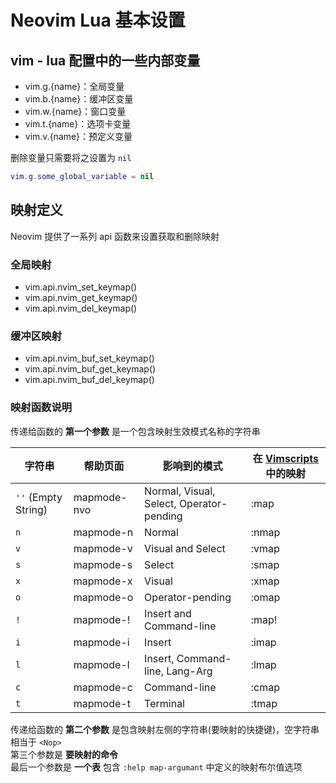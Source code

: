 # Neovim Lua 基本设置

## vim - lua 配置中的一些内部变量

- vim.g.{name}：全局变量
- vim.b.{name}：缓冲区变量
- vim.w.{name}：窗口变量
- vim.t.{name}：选项卡变量
- vim.v.{name}：预定义变量

删除变量只需要将之设置为 `nil`

```lua
vim.g.some_global_variable = nil
```

## 映射定义

Neovim 提供了一系列 api 函数来设置获取和删除映射

### 全局映射

- vim.api.nvim_set_keymap()
- vim.api.nvim_get_keymap()
- vim.api.nvim_del_keymap()

### 缓冲区映射

- vim.api.nvim_buf_set_keymap()
- vim.api.nvim_buf_get_keymap()
- vim.api.nvim_buf_del_keymap()

### 映射函数说明

传递给函数的 **第一个参数** 是一个包含映射生效模式名称的字符串

| 字符串                 | 帮助页面        | 影响到的模式                                   | 在 [Vimscripts](../Vimscripts/Vim_基本设置.md) 中的映射 |
| ------------------- | ----------- | ---------------------------------------- | ---------------------------------------------- |
| `''` (Empty String) | mapmode-nvo | Normal, Visual, Select, Operator-pending | :map                                           |
| `n`                 | mapmode-n   | Normal                                   | :nmap                                          |
| `v`                 | mapmode-v   | Visual and Select                        | :vmap                                          |
| `s`                 | mapmode-s   | Select                                   | :smap                                          |
| `x`                 | mapmode-x   | Visual                                   | :xmap                                          |
| `o`                 | mapmode-o   | Operator-pending                         | :omap                                          |
| `!`                 | mapmode-!   | Insert and Command-line                  | :map!                                          |
| `i`                 | mapmode-i   | Insert                                   | :imap                                          |
| `l`                 | mapmode-l   | Insert, Command-line, Lang-Arg           | :lmap                                          |
| `c`                 | mapmode-c   | Command-line                             | :cmap                                          |
| `t`                 | mapmode-t   | Terminal                                 | :tmap                                          |

传递给函数的 **第二个参数** 是包含映射左侧的字符串(要映射的快捷键)，空字符串 相当于 `<Nop>`\
第三个参数是 **要映射的命令**\
最后一个参数是 **一个表** 包含 `:help map-argumant` 中定义的映射布尔值选项
